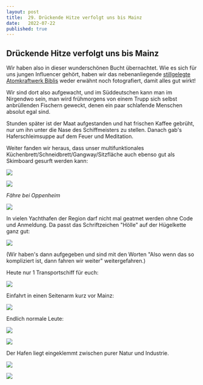 ```yaml
---
layout: post
title:  29. Drückende Hitze verfolgt uns bis Mainz
date:   2022-07-22
published: true
---
```


## Drückende Hitze verfolgt uns bis Mainz ##

Wir haben also in dieser wunderschönen Bucht übernachtet. Wie es sich für uns jungen Influencer gehört, haben wir das nebenanliegende [stillgelegte Atomkraftwerk Biblis](https://de.m.wikipedia.org/wiki/Kernkraftwerk_Biblis)  weder erwähnt noch fotografiert, damit alles gut wirkt!

Wir sind dort also aufgewacht, und im Süddeutschen kann man im Nirgendwo sein, man wird frühmorgens von einem Trupp sich selbst anbrüllenden Fischern geweckt, denen ein paar schlafende Menschen absolut egal sind.

Stunden später ist der Maat aufgestanden und hat frischen Kaffee gebrüht, nur um ihn unter die Nase des Schiffmeisters zu stellen. Danach gab's Haferschleimsuppe auf dem Feuer und Meditation.

Weiter fanden wir heraus, dass unser multifunktionales Küchenbrett/Schneidbrett/Gangway/Sitzfläche auch ebenso gut als Skimboard gesurft werden kann:

![](/img/20220722__ms_res_mainz_0.jpg)

![](/img/20220722__ms_res_mainz_1.jpg)

*Fähre bei Oppenheim*

![](/img/20220722__ms_res_mainz_2.jpg)

In vielen Yachthafen der Region darf nicht mal geatmet werden ohne Code und Anmeldung.
Da passt das Schriftzeichen "Hölle" auf der Hügelkette ganz gut:

![](/img/20220722__ms_res_mainz_3.jpg)

(Wir haben's dann aufgegeben und sind mit den Worten "Also wenn das so kompliziert ist, dann fahren wir weiter" weitergefahren.)

Heute nur 1 Transportschiff für euch:

![](/img/20220722__ms_res_mainz_4.jpg)

Einfahrt in einen Seitenarm kurz vor Mainz:

![](/img/20220722__ms_res_mainz_5.jpg)

Endlich normale Leute:

![](/img/20220722__ms_res_mainz_6.jpg)

![](/img/20220722__ms_res_mainz_7.jpg)

Der Hafen liegt eingeklemmt zwischen purer Natur und Industrie.

![](/img/20220722__ms_res_mainz_8.jpg)

![](/img/20220722__ms_res_mainz_9.jpg)
